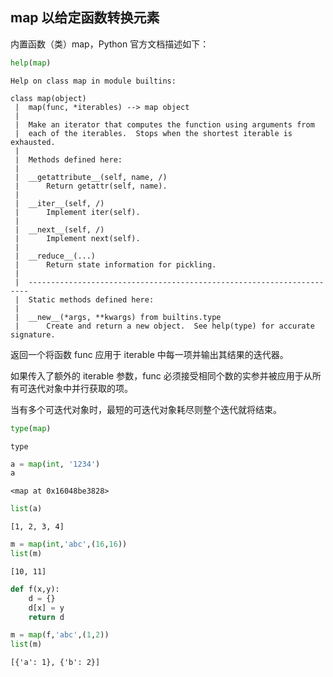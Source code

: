 ## map 以给定函数转换元素

内置函数（类）map，Python 官方文档描述如下：


```python
help(map)
```

    Help on class map in module builtins:
    
    class map(object)
     |  map(func, *iterables) --> map object
     |  
     |  Make an iterator that computes the function using arguments from
     |  each of the iterables.  Stops when the shortest iterable is exhausted.
     |  
     |  Methods defined here:
     |  
     |  __getattribute__(self, name, /)
     |      Return getattr(self, name).
     |  
     |  __iter__(self, /)
     |      Implement iter(self).
     |  
     |  __next__(self, /)
     |      Implement next(self).
     |  
     |  __reduce__(...)
     |      Return state information for pickling.
     |  
     |  ----------------------------------------------------------------------
     |  Static methods defined here:
     |  
     |  __new__(*args, **kwargs) from builtins.type
     |      Create and return a new object.  See help(type) for accurate signature.
    
    

返回一个将函数 func 应用于 iterable 中每一项并输出其结果的迭代器。

如果传入了额外的 iterable 参数，func 必须接受相同个数的实参并被应用于从所有可迭代对象中并行获取的项。

当有多个可迭代对象时，最短的可迭代对象耗尽则整个迭代就将结束。


```python
type(map)
```




    type




```python
a = map(int, '1234')
a
```




    <map at 0x16048be3828>




```python
list(a)
```




    [1, 2, 3, 4]




```python
m = map(int,'abc',(16,16))
list(m)
```




    [10, 11]




```python
def f(x,y):
    d = {}
    d[x] = y
    return d

m = map(f,'abc',(1,2))
list(m)
```




    [{'a': 1}, {'b': 2}]


